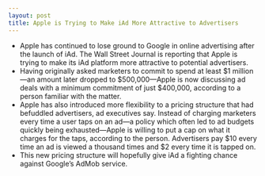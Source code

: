 ```yaml
---
layout: post
title: Apple is Trying to Make iAd More Attractive to Advertisers
---
```

* Apple has continued to lose ground to Google in online advertising after the launch of iAd. The Wall Street Journal is reporting that Apple is trying to make its iAd platform more attractive to potential advertisers.
* Having originally asked marketers to commit to spend at least $1 million—an amount later dropped to $500,000—Apple is now discussing ad deals with a minimum commitment of just $400,000, according to a person familiar with the matter.
* Apple has also introduced more flexibility to a pricing structure that had befuddled advertisers, ad executives say. Instead of charging marketers every time a user taps on an ad—a policy which often led to ad budgets quickly being exhausted—Apple is willing to put a cap on what it charges for the taps, according to the person. Advertisers pay $10 every time an ad is viewed a thousand times and $2 every time it is tapped on.
* This new pricing structure will hopefully give iAd a fighting chance against Google’s AdMob service.

